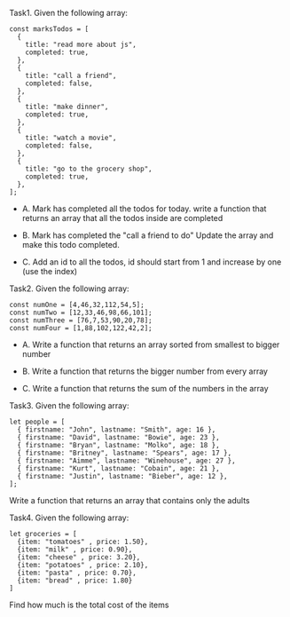 Task1. Given the following array: 
```
const marksTodos = [
  {
    title: "read more about js",
    completed: true,
  },
  {
    title: "call a friend",
    completed: false,
  },
  {
    title: "make dinner",
    completed: true,
  },
  {
    title: "watch a movie",
    completed: false,
  },
  {
    title: "go to the grocery shop",
    completed: true,
  },
];
```

* A. Mark has completed all the todos for today. write a function that returns an array that all the todos inside are completed

* B. Mark has completed the "call a friend to do" Update the array and make this todo completed.

* C. Add an id to all the todos, id should start from 1 and increase by one (use the index)

Task2. Given the following array: 
```
const numOne = [4,46,32,112,54,5];
const numTwo = [12,33,46,98,66,101];
const numThree = [76,7,53,90,20,78];
const numFour = [1,88,102,122,42,2];
```

* A. Write a function that returns an array sorted from smallest to bigger number

* B. Write a function that returns the bigger number from every array

* C. Write a function that returns the sum of the numbers in the array

Task3. Given the following array: 
```
let people = [
  { firstname: "John", lastname: "Smith", age: 16 },
  { firstname: "David", lastname: "Bowie", age: 23 },
  { firstname: "Bryan", lastname: "Molko", age: 18 },
  { firstname: "Britney", lastname: "Spears", age: 17 },
  { firstname: "Aimme", lastname: "Winehouse", age: 27 },
  { firstname: "Kurt", lastname: "Cobain", age: 21 },
  { firstname: "Justin", lastname: "Bieber", age: 12 },
];
```
Write a function that returns an array that contains only the adults


Task4. Given the following array: 
```
let groceries = [
  {item: "tomatoes" , price: 1.50},
  {item: "milk" , price: 0.90},
  {item: "cheese" , price: 3.20},
  {item: "potatoes" , price: 2.10},
  {item: "pasta" , price: 0.70},
  {item: "bread" , price: 1.80}
]
```
Find how much is the total cost of the items


